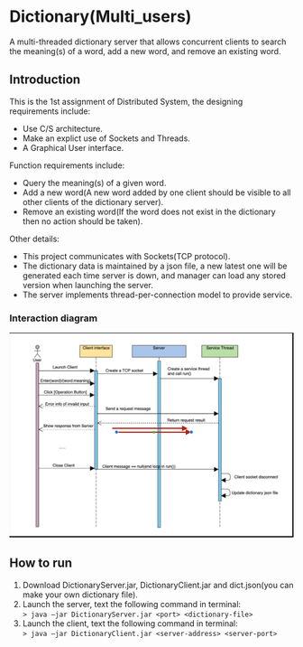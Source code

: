 # Dictionary(Multi_users)
A multi-threaded dictionary server that allows concurrent clients to search the meaning(s) of a word, add a new word, and remove an existing word.

## Introduction
This is the 1st assignment of Distributed System, the designing requirements include:
- Use C/S architecture.
- Make an explict use of Sockets and Threads.
- A Graphical User interface.

Function requirements include:
- Query the meaning(s) of a given word.
- Add a new word(A new word added by one client should be visible to all other clients of the dictionary server).
- Remove an existing word(If the word does not exist in the dictionary then no action should be taken).

Other details:
- This project communicates with Sockets(TCP protocol).
- The dictionary data is maintained by a json file, a new latest one will be generated each time server is down, and manager can load any stored version when launching the server.
- The server implements thread-per-connection model to provide service.

### Interaction diagram
![](https://github.com/Irrela/Dictionary-Multi-users/raw/master/Interaction%20diagram.png?raw=true)

## How to run

1. Download DictionaryServer.jar, DictionaryClient.jar and dict.json(you can make your own dictionary file).
2. Launch the server, text the following command in terminal:  
`> java –jar DictionaryServer.jar <port> <dictionary-file>`
3. Launch the client, text the following command in terminal:  
`> java –jar DictionaryClient.jar <server-address> <server-port>`
